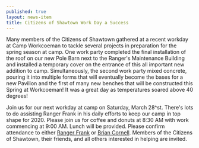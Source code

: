 ```yaml
---
published: true
layout: news-item
title: Citizens of Shawtown Work Day a Success
---
```


Many members of the Citizens of Shawtown gathered at a recent workday at Camp Workcoeman to tackle several projects in preparation for the spring season at camp. One work party completed the final installation of the roof on our new Pole Barn next to the Ranger's Maintenance Building and installed a temporary cover on the entrance of this all important new addition to camp. Simultaneously, the second work party mixed concrete, pouring it into multiple forms that will eventually become the bases for a new Pavilion and the first of many new benches that will be constructed this Spring at Workcoeman! It was a great day as temperatures soared above 40 degrees!

Join us for our next workday at camp on Saturday, March 28^st. There's lots to do assisting Ranger Frank in his daily efforts to keep our camp in top shape for 2020. Please join us for coffee and donuts at 8:30 AM with work commencing at 9:00 AM. Lunch will be provided. Please confirm attendance to either [Ranger Frank](mailto:rangerfrank@campworkcoeman.org) or [Brian Cornell](mailto:bcornell@campworkcoeman.org). Members of the Citizens of Shawtown, their friends, and all others interested in helping are invited.
